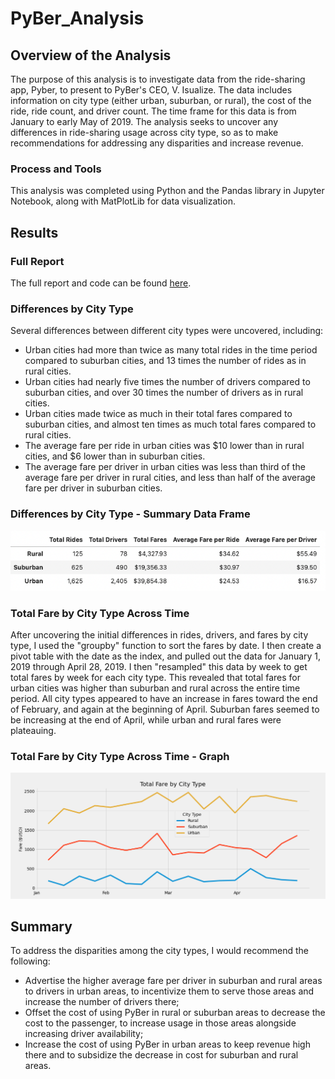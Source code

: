# PyBer_Analysis

## Overview of the Analysis

The purpose of this analysis is to investigate data from the ride-sharing app, Pyber, to present to PyBer's CEO, V. Isualize. The data includes information on city type (either urban, suburban, or rural), the cost of the ride, ride count, and driver count. The time frame for this data is from January to early May of 2019. The analysis seeks to uncover any differences in ride-sharing usage across city type, so as to make recommendations for addressing any disparities and increase revenue.

### Process and Tools

This analysis was completed using Python and the Pandas library in Jupyter Notebook, along with MatPlotLib for data visualization.

## Results

### Full Report

The full report and code can be found [here](https://github.com/ehalprin/PyBer_Analysis/blob/main/PyBer_Challenge.ipynb).

### Differences by City Type

Several differences between different city types were uncovered, including:
- Urban cities had more than twice as many total rides in the time period compared to suburban cities, and 13 times the number of rides as in rural cities.
- Urban cities had nearly five times the number of drivers compared to suburban cities, and over 30 times the number of drivers as in rural cities.
- Urban cities made twice as much in their total fares compared to suburban cities, and almost ten times as much total fares compared to rural cities.
- The average fare per ride in urban cities was $10 lower than in rural cities, and $6 lower than in suburban cities.
- The average fare per driver in urban cities was less than third of the average fare per driver in rural cities, and less than half of the average fare per driver in suburban cities.

### Differences by City Type - Summary Data Frame

![Differences_by_City_Type_Summary.png](https://github.com/ehalprin/PyBer_Analysis/blob/main/analysis/Differences_By_City_Type_Summary.png)

### Total Fare by City Type Across Time

After uncovering the initial differences in rides, drivers, and fares by city type, I used the "groupby" function to sort the fares by date. I then create a pivot table with the date as the index, and pulled out the data for January 1, 2019 through April 28, 2019. I then "resampled" this data by week to get total fares by week for each city type. This revealed that total fares for urban cities was higher than suburban and rural across the entire time period. All city types appeared to have an increase in fares toward the end of February, and again at the beginning of April. Suburban fares seemed to be increasing at the end of April, while urban and rural fares were plateauing.

### Total Fare by City Type Across Time - Graph

![PyBer_Fare_Summary.png](https://github.com/ehalprin/PyBer_Analysis/blob/main/analysis/PyBer_fare_summary.png)

## Summary

To address the disparities among the city types, I would recommend the following:
- Advertise the higher average fare per driver in suburban and rural areas to drivers in urban areas, to incentivize them to serve those areas and increase the number of drivers there;
- Offset the cost of using PyBer in rural or suburban areas to decrease the cost to the passenger, to increase usage in those areas alongside increasing driver availability;
- Increase the cost of using PyBer in urban areas to keep revenue high there and to subsidize the decrease in cost for suburban and rural areas.
